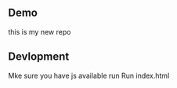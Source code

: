 ## Demo 
this is my new repo
 

 ## Devlopment
 Mke sure you have js available run 
 Run index.html

